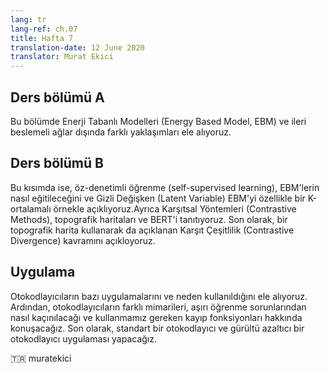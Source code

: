 ```yaml
---
lang: tr
lang-ref: ch.07
title: Hafta 7
translation-date: 12 June 2020
translator: Murat Ekici
---
```



## Ders bölümü A

Bu bölümde Enerji Tabanlı Modelleri (Energy Based Model, EBM) ve ileri beslemeli ağlar dışında farklı yaklaşımları ele alıyoruz.

<!--

## Lecture part A

We introduced the concept of the energy-based models and the intention for different approaches other than feed-forward networks. To solve the difficulty of the inference in EBM, latent variables are used to provide auxiliary information and enable multiple possible predictions. Finally, the EBM can generalize to probabilistic model with more flexible scoring functions.
-->

## Ders bölümü B

Bu kısımda ise, öz-denetimli öğrenme (self-supervised learning), EBM'lerin nasıl eğitileceğini ve Gizli Değişken (Latent Variable) EBM'yi özellikle bir K-ortalamalı örnekle açıklıyoruz.Ayrıca Karşıtsal Yöntemleri (Contrastive Methods), topografik haritaları ve BERT'i tanıtıyoruz. Son olarak, bir topografik harita kullanarak da açıklanan Karşıt Çeşitlilik (Contrastive Divergence) kavramını açıkloyoruz.

<!--
## Lecture part B

We discussed self-supervised learning, introduced how to train an Energy-based models, discussed Latent Variable EBM, specifically with an explained K-means example. We also introduced Contrastive Methods, explained a denoising autoencoder with a topographic map, the training process, and how it can be used, followed by an introduction to BERT. Finally, we talked about Contrastive Divergence, also explained using a topographic map.
-->

## Uygulama

Otokodlayıcıların bazı uygulamalarını ve neden kullanıldığını ele alıyoruz. Ardından, otokodlayıcıların farklı mimarileri, aşırı öğrenme sorunlarından nasıl kaçınılacağı ve kullanmamız gereken kayıp fonksiyonları hakkında konuşacağız. Son olarak, standart bir otokodlayıcı ve gürültü azaltıcı bir otokodlayıcı uygulaması yapacağız.

<!--
## Practicum

We discussed some applications of Autoencoders and talked about why we want to use them. Then we talked about different architectures of Autoencoders (under or over complete hidden layer), how to avoid overfitting issues and the loss functions we should use. Finally we implemented a standard Autoencoder and a denoising Autoencoder.
-->

🇹🇷 muratekici
